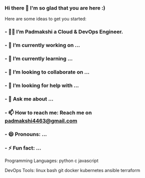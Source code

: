 ### Hi there 👋 I'm so glad that you are here :)

   Here are some ideas to get you started:
 ### - 👨‍💻 I’m Padmakshi a Cloud & DevOps Engineer.
### - 🔭 I’m currently working on ...
### - 🌱 I’m currently learning ...
### - 👯 I’m looking to collaborate on ...
### - 🤔 I’m looking for help with ...
### - 💬 Ask me about ...
### - 📫 How to reach me: Reach me on padmakshi4463@gmail.com
### - 😄 Pronouns: ...
### - ⚡ Fun fact: ...

Programming Languages:
python c javascript

DevOps Tools:
linux        bash        git        docker        kubernetes        ansible        terraform
